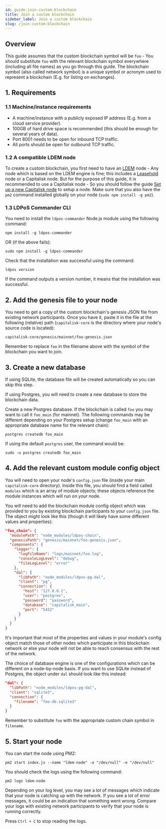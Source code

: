```yaml
---
id: guide-join-custom-blockchain
title: Join a custom blockchain
sidebar_label: Join a custom blockchain
slug: /join-custom-blockchain
---
```


## Overview

This guide assumes that the custom blockchain symbol will be `foo` - You should substitute `foo` with the relevant blockchain symbol everywhere (including all file names) as you go through this guide. The blockchain symbol (also called network symbol) is a unique symbol or acronym used to represent a blockchain (E.g. for listing on exchanges).

## 1. Requirements

### 1.1 Machine/instance requirements

- A machine/instance with a publicly exposed IP address (E.g. from a cloud service provider).
- 100GB of hard drive space is recommended (this should be enough for several years of data).
- Port 8001 needs to be open for inbound TCP traffic.
- All ports should be open for outbound TCP traffic.

### 1.2 A compatible LDEM node

To create a custom blockchain, you first need to have an [LDEM](https://github.com/Capitalisk/ldem) node - Any node which is based on the LDEM engine is fine; this includes a [Leasehold](https://www.leasehold.io/) node or a Capitalisk node. But for the purpose of this guide, it is recommended to use a Capitalisk node - So you should follow the guide [Set up a new Capitalisk node](/docs/) to setup a node. Make sure that you also have the `pm2` command installed globally on your node (`sudo npm install -g pm2`).

### 1.3 LDPoS Commander CLI

You need to install the `ldpos-commander` Node.js module using the following command:

```shell script
npm install -g ldpos-commander
```

OR (if the above fails):

```shell script
sudo npm install -g ldpos-commander
```

Check that the installation was successful using the command:

```shell script
ldpos version
```

If the command outputs a version number, it means that the installation was successful.

## 2. Add the genesis file to your node

You need to get a copy of the custom blockchain's genesis JSON file from existing network participants.
Once you have it, paste it in the file at the following (relative) path (`capitalisk-core` is the directory where your node's source code is located):

```
capitalisk-core/genesis/mainnet/foo-genesis.json
```

Remember to replace `foo` in the filename above with the symbol of the blockchain you want to join.

## 3. Create a new database

If using SQLite, the database file will be created automatically so you can skip this step.

If using Postgres, you will need to create a new database to store the blockchain data.

Create a new Postgres database. If the blockchain is called `foo` you may want to call it `foo_main` (for mainnet).
The following commands may be different depending on your Postgres setup (change `foo_main` with an appropriate database name for the relevant chain):

```shell script
postgres createdb foo_main
```

If using the default `postgres` user, the command would be:

```shell script
sudo -u postgres createdb foo_main
```

## 4. Add the relevant custom module config object

You will need to open your node's `config.json` file (inside your main `capitalisk-core` directory).
Inside this file, you should find a field called `modules` which is an array of module objects; these objects reference the module instances which will run on your node.

You will need to add the blockchain module config object which was provided to you by existing blockchain participants to your `config.json` file.
The object might look like this (though it will likely have some different values and properties):

```json
"foo_chain": {
  "modulePath": "node_modules/ldpos-chain",
  "genesisPath": "genesis/mainnet/foo-genesis.json",
  "components": {
    "logger": {
      "logFileName": "logs/mainnet/foo.log",
      "consoleLogLevel": "debug",
      "fileLogLevel": "error"
    },
    "dal": {
      "libPath": "node_modules/ldpos-pg-dal",
      "client": "pg",
      "connection": {
        "host": "127.0.0.1",
        "user": "postgres",
        "password": "password",
        "database": "capitalisk_main",
        "port": "5432"
      }
    }
  }
}
```

It's important that most of the properties and values in your module's config object match those of other nodes which participate in this blockchain network or else your node will not be able to reach consensus with the rest of the network.

The choice of database engine is one of the configurations which can be different on a node-by-node basis.
If you want to use SQLite instead of Postgres, the object under `dal` should look like this instead:

```json
"dal": {
  "libPath": "node_modules/ldpos-pg-dal",
  "client": "sqlite3",
  "connection": {
    "filename": "foo-db.sqlite3"
  }
}
```

Remember to substitute `foo` with the appropriate custom chain symbol in `filename`.

## 5. Start your node

You can start the node using PM2:

```shell script
pm2 start index.js --name "ldem-node" -o "/dev/null" -e "/dev/null"
```

You should check the logs using the following command:

```shell script
pm2 logs ldem-node
```

Depending on your log level, you may see a lot of messages which indicate that your node is catching up with the network.
If you see a lot of error messages, it could be an indication that something went wrong.
Compare your logs with existing network participants to verify that your node is running correctly.

Press `Ctrl + C` to stop reading the logs.
